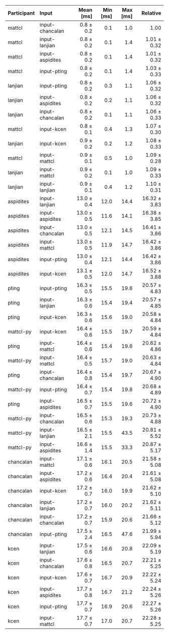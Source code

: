 | Participant | Input | Mean [ms] | Min [ms] | Max [ms] | Relative |
|:---|:---|---:|---:|---:|---:|
| mattcl | input-chancalan | 0.8 ± 0.2 | 0.1 | 1.0 | 1.00 |
| mattcl | input-lanjian | 0.8 ± 0.2 | 0.1 | 1.4 | 1.01 ± 0.32 |
| mattcl | input-aspidites | 0.8 ± 0.2 | 0.1 | 1.4 | 1.01 ± 0.32 |
| mattcl | input-pting | 0.8 ± 0.2 | 0.1 | 1.4 | 1.03 ± 0.33 |
| lanjian | input-pting | 0.8 ± 0.2 | 0.3 | 1.1 | 1.06 ± 0.32 |
| lanjian | input-aspidites | 0.8 ± 0.2 | 0.2 | 1.1 | 1.06 ± 0.32 |
| lanjian | input-chancalan | 0.8 ± 0.2 | 0.1 | 1.1 | 1.06 ± 0.33 |
| mattcl | input-kcen | 0.8 ± 0.1 | 0.4 | 1.3 | 1.07 ± 0.30 |
| lanjian | input-kcen | 0.9 ± 0.2 | 0.2 | 1.2 | 1.08 ± 0.33 |
| mattcl | input-mattcl | 0.9 ± 0.1 | 0.5 | 1.0 | 1.09 ± 0.28 |
| lanjian | input-mattcl | 0.9 ± 0.2 | 0.1 | 1.0 | 1.09 ± 0.33 |
| lanjian | input-lanjian | 0.9 ± 0.1 | 0.4 | 1.2 | 1.10 ± 0.31 |
| aspidites | input-lanjian | 13.0 ± 0.4 | 12.0 | 14.4 | 16.32 ± 3.83 |
| aspidites | input-aspidites | 13.0 ± 0.5 | 11.6 | 14.1 | 16.38 ± 3.85 |
| aspidites | input-chancalan | 13.0 ± 0.5 | 12.1 | 14.5 | 16.41 ± 3.86 |
| aspidites | input-mattcl | 13.0 ± 0.5 | 11.9 | 14.7 | 16.42 ± 3.86 |
| aspidites | input-pting | 13.0 ± 0.4 | 12.1 | 14.4 | 16.42 ± 3.86 |
| aspidites | input-kcen | 13.1 ± 0.5 | 12.0 | 14.7 | 16.52 ± 3.88 |
| pting | input-pting | 16.3 ± 0.5 | 15.5 | 19.6 | 20.57 ± 4.83 |
| pting | input-lanjian | 16.3 ± 0.6 | 15.4 | 19.4 | 20.57 ± 4.85 |
| pting | input-kcen | 16.3 ± 0.6 | 15.6 | 19.0 | 20.58 ± 4.84 |
| mattcl-py | input-kcen | 16.4 ± 0.6 | 15.5 | 19.7 | 20.59 ± 4.84 |
| pting | input-mattcl | 16.4 ± 0.6 | 15.4 | 19.6 | 20.62 ± 4.86 |
| mattcl-py | input-mattcl | 16.4 ± 0.5 | 15.7 | 19.0 | 20.63 ± 4.84 |
| pting | input-chancalan | 16.4 ± 0.8 | 15.4 | 19.7 | 20.67 ± 4.90 |
| mattcl-py | input-pting | 16.4 ± 0.7 | 15.4 | 19.8 | 20.68 ± 4.89 |
| pting | input-aspidites | 16.5 ± 0.7 | 15.5 | 19.6 | 20.72 ± 4.90 |
| mattcl-py | input-chancalan | 16.5 ± 0.6 | 15.3 | 19.3 | 20.73 ± 4.88 |
| mattcl-py | input-lanjian | 16.5 ± 2.1 | 15.5 | 43.5 | 20.81 ± 5.52 |
| mattcl-py | input-aspidites | 16.6 ± 1.4 | 15.5 | 33.3 | 20.87 ± 5.17 |
| chancalan | input-mattcl | 17.1 ± 0.6 | 16.1 | 20.5 | 21.58 ± 5.08 |
| chancalan | input-aspidites | 17.2 ± 0.6 | 16.4 | 20.4 | 21.61 ± 5.08 |
| chancalan | input-kcen | 17.2 ± 0.7 | 16.0 | 19.9 | 21.62 ± 5.10 |
| chancalan | input-lanjian | 17.2 ± 0.7 | 16.0 | 20.2 | 21.62 ± 5.11 |
| chancalan | input-chancalan | 17.2 ± 0.7 | 15.9 | 20.6 | 21.66 ± 5.12 |
| chancalan | input-pting | 17.5 ± 2.4 | 16.5 | 47.6 | 21.99 ± 5.94 |
| kcen | input-lanjian | 17.5 ± 0.6 | 16.6 | 20.8 | 22.09 ± 5.19 |
| kcen | input-chancalan | 17.6 ± 0.8 | 16.5 | 20.7 | 22.21 ± 5.25 |
| kcen | input-kcen | 17.6 ± 0.7 | 16.7 | 20.9 | 22.22 ± 5.24 |
| kcen | input-aspidites | 17.7 ± 0.8 | 16.7 | 21.2 | 22.24 ± 5.26 |
| kcen | input-pting | 17.7 ± 0.7 | 16.9 | 20.6 | 22.27 ± 5.26 |
| kcen | input-mattcl | 17.7 ± 0.7 | 17.0 | 20.7 | 22.28 ± 5.25 |
